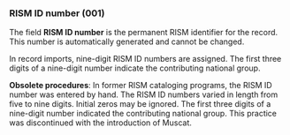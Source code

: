 ### RISM ID number (001)  

The field **RISM ID number** is the permanent RISM identifier for the record. This number is automatically generated and cannot be
changed.  

In record imports, nine-digit RISM ID numbers are assigned. The first three digits of a nine-digit number indicate the contributing national group.

**Obsolete procedures**: In former RISM cataloging programs, the RISM ID number was entered by hand. The RISM ID numbers varied in length from five to nine digits. Initial zeros may be ignored. The first three digits of a nine-digit number indicated the contributing national group. This practice was discontinued with the introduction of Muscat.  

